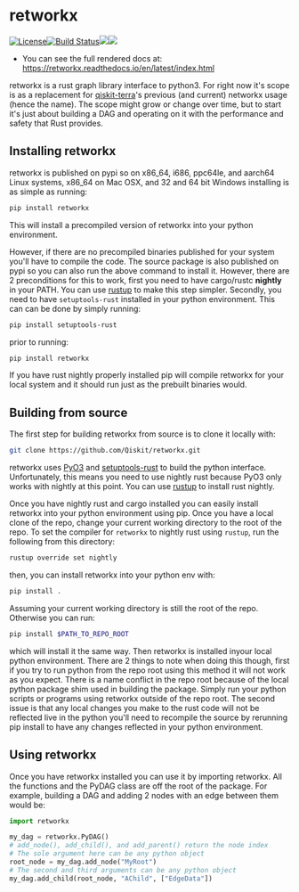 # retworkx

[![License](https://img.shields.io/github/license/Qiskit/retworkx.svg?style=popout-square)](https://opensource.org/licenses/Apache-2.0)[![Build Status](https://img.shields.io/travis/com/Qiskit/retworkx/master.svg?style=popout-square)](https://travis-ci.com/Qiskit/retworkx)[![](https://img.shields.io/github/release/Qiskit/retworkx.svg?style=popout-square)](https://github.com/Qiskit/retworkx/releases)[![](https://img.shields.io/pypi/dm/retworkx.svg?style=popout-square)](https://pypi.org/project/retworkx/)

  - You can see the full rendered docs at:
    <https://retworkx.readthedocs.io/en/latest/index.html>

retworkx is a rust graph library interface to python3. For right now
it's scope is as a replacement for
[qiskit-terra](https://github.com/Qiskit/qiskit-terra)'s previous (and
current) networkx usage (hence the name). The scope might grow or change
over time, but to start it's just about building a DAG and operating on
it with the performance and safety that Rust provides.

## Installing retworkx

retworkx is published on pypi so on x86\_64, i686, ppc64le, and aarch64
Linux systems, x86\_64 on Mac OSX, and 32 and 64 bit Windows installing
is as simple as running:

```bash
pip install retworkx
```

This will install a precompiled version of retworkx into your python
environment.

However, if there are no precompiled binaries published for your system
you'll have to compile the code. The source package is also published on
pypi so you can also run the above command to install it. However, there
are 2 preconditions for this to work, first you need to have cargo/rustc
**nightly** in your PATH. You can use [rustup](https://rustup.rs/) to
make this step simpler. Secondly, you need to have `setuptools-rust`
installed in your python environment. This can can be done by simply
running:

```bash
pip install setuptools-rust
```

prior to running:

```bash
pip install retworkx
```

If you have rust nightly properly installed pip will compile retworkx
for your local system and it should run just as the prebuilt binaries
would.

## Building from source

The first step for building retworkx from source is to clone it locally
with:

```bash
git clone https://github.com/Qiskit/retworkx.git
```

retworkx uses [PyO3](https://github.com/pyo3/pyo3) and
[setuptools-rust](https://github.com/PyO3/setuptools-rust) to build the
python interface. Unfortunately, this means you need to use nightly rust
because PyO3 only works with nightly at this point. You can use
[rustup](https://rustup.rs/) to install rust nightly.

Once you have nightly rust and cargo installed you can easily install
retworkx into your python environment using pip. Once you have a local
clone of the repo, change your current working directory to the root of
the repo. To set the compiler for `retworkx` to nightly rust using
`rustup`, run the following from this directory:

```bash
rustup override set nightly
```

then, you can install retworkx into your python env with:
```bash
pip install .
```

Assuming your current working directory is still the root of the repo.
Otherwise you can run:
```bash
pip install $PATH_TO_REPO_ROOT
```

which will install it the same way. Then retworkx is installed inyour
local python environment. There are 2 things to note when doing this
though, first if you try to run python from the repo root using this
method it will not work as you expect. There is a name conflict in the
repo root because of the local python package shim used in building the
package. Simply run your python scripts or programs using retworkx
outside of the repo root. The second issue is that any local changes you
make to the rust code will not be reflected live in the python you'll
need to recompile the source by rerunning pip install to have any
changes reflected in your python environment.

## Using retworkx

Once you have retworkx installed you can use it by importing retworkx.
All the functions and the PyDAG class are off the root of the package.
For example, building a DAG and adding 2 nodes with an edge between them
would be:

```python
import retworkx

my_dag = retworkx.PyDAG()
# add_node(), add_child(), and add_parent() return the node index
# The sole argument here can be any python object
root_node = my_dag.add_node("MyRoot")
# The second and third arguments can be any python object
my_dag.add_child(root_node, "AChild", ["EdgeData"])
```
